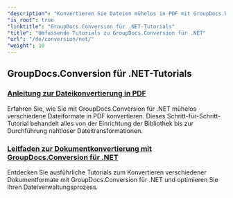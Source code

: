 ```yaml
---
"description": "Konvertieren Sie Dateien mühelos in PDF mit GroupDocs.Conversion für .NET. Optimieren Sie die Dokumentenverwaltung mit anpassbaren Optionen."
"is_root": true
"linktitle": "GroupDocs.Conversion für .NET-Tutorials"
"title": "Umfassende Tutorials zu GroupDocs.Conversion für .NET"
"url": "/de/conversion/net/"
"weight": 10
---
```


## GroupDocs.Conversion für .NET-Tutorials
### [Anleitung zur Dateikonvertierung in PDF](./guide-to-file-conversion-to-pdf/)
Erfahren Sie, wie Sie mit GroupDocs.Conversion für .NET mühelos verschiedene Dateiformate in PDF konvertieren. Dieses Schritt-für-Schritt-Tutorial behandelt alles von der Einrichtung der Bibliothek bis zur Durchführung nahtloser Dateitransformationen.
### [Leitfaden zur Dokumentkonvertierung mit GroupDocs.Conversion für .NET](./guide-to-document-conversion/)
Entdecken Sie ausführliche Tutorials zum Konvertieren verschiedener Dokumentformate mit GroupDocs.Conversion für .NET und optimieren Sie Ihren Dateiverwaltungsprozess.